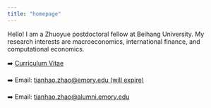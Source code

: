 ```yaml
---
title: "homepage"
---
```


Hello! I am a Zhuoyue postdoctoral fellow at Beihang University. My research interests are macroeconomics, international finance, and computational economics.

➡️ [Curriculum Vitae](tianhao-cv.pdf)

➡️ Email: [tianhao.zhao@emory.edu (will expire)](mailto:tianhao.zhao@emory.edu)

➡️ Email: [tianhao.zhao@alumni.emory.edu](mailto:tianhao.zhao@alumni.emory.edu)

